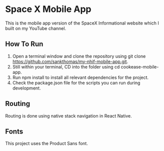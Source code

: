 # Space X Mobile App

This is the mobile app version of the SpaceX Informational website which I built on my YouTube channel.

## How To Run

1. Open a terminal window and clone the repository using git clone https://github.com/sankthomas/my-nhif-mobile-app.git.
2. Still within your terminal, CD into the folder using cd cookease-mobile-app.
3. Run npm install to install all relevant dependencies for the project.
4. Check the package.json file for the scripts you can run during development.

## Routing

Routing is done using native stack navigation in React Native.

## Fonts
This project uses the Product Sans font.
